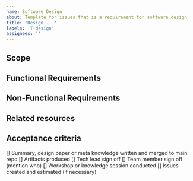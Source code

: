 ```yaml
---
name: Software Design
about: Template for issues that is a requirement for software design 
title: 'Design ...'
labels: 'T-design'
assignees: ''
---
```


## Scope 
<!-- Clarify what the design or architecture should cover (e.g., a system, feature, component, or entire product). -->

## Functional Requirements
<!-- A list of functional specifications the system or feature must fulfill. Use cases or user stories demonstrating expected behavior. -->

## Non-Functional Requirements
<!-- If applicable provide Performance, Scalability, Security or other metrics and characteristics of module to design -->


## Related resources
<!-- List resources that might be useful during design/research -->


## Acceptance criteria
<!-- Acceptance criteria in terms of design or architecture usually (but not only) should consist of:
- at least two people sign off. One of them is the Tech lead second should be decided with team
- workshop or knowledge sharing session should be conducted to share outcomes of Design
- Software design artifacts provided (eg  flow chart, use case, pseudocode)
- After design have been confirmed issues should be created and estimated
-->
[] Summary, design paper or meta knowledge written and merged to main repo
[] Artifacts produced
[] Tech lead sign off
[] Team member sign off (mention who)
[] Workshop or knowledge session conducted
[] Issues created and estimated (if necessary)
